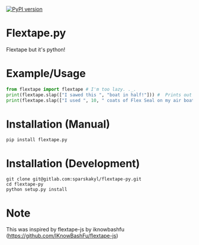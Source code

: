 [![PyPI version](https://badge.fury.io/py/flextape.py.svg)](https://badge.fury.io/py/flextape.py)

# Flextape.py

Flextape but it's python!

# Example/Usage

```python
from flextape import flextape # I'm too lazy. ._.
print(flextape.slap(["I sawed this ", "boat in half!"])) #  Prints out "I sawed this boat in half!".
print(flextape.slap(["I used ", 10, " coats of Flex Seal on my air boat!"])) #  Prints out "I used 10 coats of Flex Seal on my air boat!".
```

# Installation (Manual)

`pip install flextape.py`

# Installation (Development)

```
git clone git@gitlab.com:sparskakyl/flextape-py.git
cd flextape-py
python setup.py install
```

# Note

This was inspired by flextape-js by iknowbashfu (https://github.com/IKnowBashFu/flextape-js)